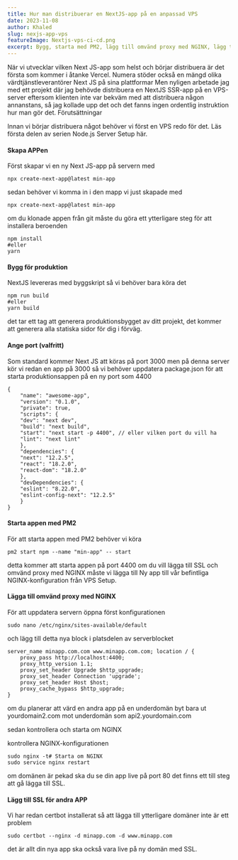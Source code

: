 ```yaml
---
title: Hur man distribuerar en NextJS-app på en anpassad VPS
date: 2023-11-08
author: Khaled
slug: nexjs-app-vps
featureImage: Nextjs-vps-ci-cd.png
excerpt: Bygg, starta med PM2, lägg till omvänd proxy med NGINX, lägg till SSL med Certbot. Klart!
---
```


När vi utvecklar vilken Next JS-app som helst och börjar distribuera är det första som kommer i åtanke Vercel. Numera stöder också en mängd olika värdtjänstleverantörer Next JS på sina plattformar Men nyligen arbetade jag med ett projekt där jag behövde distribuera en NextJS SSR-app på en VPS-server eftersom klienten inte var bekväm med att distribuera någon annanstans, så jag kollade upp det och det fanns ingen ordentlig instruktion hur man gör det.
Förutsättningar

Innan vi börjar distribuera något behöver vi först en VPS redo för det. Läs första delen av serien Node.js Server Setup här.

#### Skapa APPen

Först skapar vi en ny Next JS-app på servern med

```
npx create-next-app@latest min-app

```

sedan behöver vi komma in i den mapp vi just skapade med

```
npx create-next-app@latest min-app

```

om du klonade appen från git måste du göra ett ytterligare steg för att installera beroenden

```
npm install
#eller
yarn

```

#### Bygg för produktion

NextJS levereras med byggskript så vi behöver bara köra det

```
npm run build
#eller
yarn build

```

det tar ett tag att generera produktionsbygget av ditt projekt, det kommer att generera alla statiska sidor för dig i förväg.

#### Ange port (valfritt)

Som standard kommer Next JS att köras på port 3000 men på denna server kör vi redan en app på 3000 så vi behöver uppdatera package.json för att starta produktionsappen på en ny port som 4400

```
{
    "name": "awesome-app",
    "version": "0.1.0",
    "private": true,
    "scripts": {
    "dev": "next dev",
    "build": "next build",
    "start": "next start -p 4400", // eller vilken port du vill ha
    "lint": "next lint"
    },
    "dependencies": {
    "next": "12.2.5",
    "react": "18.2.0",
    "react-dom": "18.2.0"
    },
    "devDependencies": {
    "eslint": "8.22.0",
    "eslint-config-next": "12.2.5"
    }
}

```

#### Starta appen med PM2

För att starta appen med PM2 behöver vi köra

```
pm2 start npm --name "min-app" -- start

```

detta kommer att starta appen på port 4400 om du vill lägga till SSL och omvänd proxy med NGINX måste vi lägga till Ny app till vår befintliga NGINX-konfiguration från VPS Setup.

#### Lägga till omvänd proxy med NGINX

För att uppdatera servern öppna först konfigurationen

```
sudo nano /etc/nginx/sites-available/default

```

och lägg till detta nya block i platsdelen av serverblocket

```
server_name minapp.com.com www.minapp.com.com; location / {
    proxy_pass http://localhost:4400;
    proxy_http_version 1.1;
    proxy_set_header Upgrade $http_upgrade;
    proxy_set_header Connection 'upgrade';
    proxy_set_header Host $host;
    proxy_cache_bypass $http_upgrade;
}

```

om du planerar att värd en andra app på en underdomän byt bara ut yourdomain2.com mot underdomän som api2.yourdomain.com

sedan kontrollera och starta om NGINX

kontrollera NGINX-konfigurationen

```
sudo nginx -t# Starta om NGINX
sudo service nginx restart

```

om domänen är pekad ska du se din app live på port 80 det finns ett till steg att gå lägga till SSL.

#### Lägg till SSL för andra APP

Vi har redan certbot installerat så att lägga till ytterligare domäner inte är ett problem

```
sudo certbot --nginx -d minapp.com -d www.minapp.com

```

det är allt din nya app ska också vara live på ny domän med SSL.
